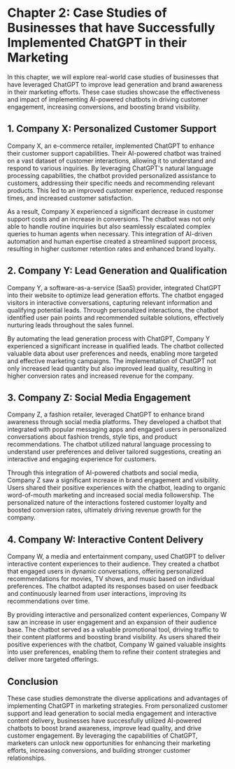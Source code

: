 Chapter 2: Case Studies of Businesses that have Successfully Implemented ChatGPT in their Marketing
===================================================================================================

In this chapter, we will explore real-world case studies of businesses that have leveraged ChatGPT to improve lead generation and brand awareness in their marketing efforts. These case studies showcase the effectiveness and impact of implementing AI-powered chatbots in driving customer engagement, increasing conversions, and boosting brand visibility.

**1. Company X: Personalized Customer Support**
-----------------------------------------------

Company X, an e-commerce retailer, implemented ChatGPT to enhance their customer support capabilities. Their AI-powered chatbot was trained on a vast dataset of customer interactions, allowing it to understand and respond to various inquiries. By leveraging ChatGPT's natural language processing capabilities, the chatbot provided personalized assistance to customers, addressing their specific needs and recommending relevant products. This led to an improved customer experience, reduced response times, and increased customer satisfaction.

As a result, Company X experienced a significant decrease in customer support costs and an increase in conversions. The chatbot was not only able to handle routine inquiries but also seamlessly escalated complex queries to human agents when necessary. This integration of AI-driven automation and human expertise created a streamlined support process, resulting in higher customer retention rates and enhanced brand loyalty.

**2. Company Y: Lead Generation and Qualification**
---------------------------------------------------

Company Y, a software-as-a-service (SaaS) provider, integrated ChatGPT into their website to optimize lead generation efforts. The chatbot engaged visitors in interactive conversations, capturing relevant information and qualifying potential leads. Through personalized interactions, the chatbot identified user pain points and recommended suitable solutions, effectively nurturing leads throughout the sales funnel.

By automating the lead generation process with ChatGPT, Company Y experienced a significant increase in qualified leads. The chatbot collected valuable data about user preferences and needs, enabling more targeted and effective marketing campaigns. The implementation of ChatGPT not only increased lead quantity but also improved lead quality, resulting in higher conversion rates and increased revenue for the company.

**3. Company Z: Social Media Engagement**
-----------------------------------------

Company Z, a fashion retailer, leveraged ChatGPT to enhance brand awareness through social media platforms. They developed a chatbot that integrated with popular messaging apps and engaged users in personalized conversations about fashion trends, style tips, and product recommendations. The chatbot utilized natural language processing to understand user preferences and deliver tailored suggestions, creating an interactive and engaging experience for customers.

Through this integration of AI-powered chatbots and social media, Company Z saw a significant increase in brand engagement and visibility. Users shared their positive experiences with the chatbot, leading to organic word-of-mouth marketing and increased social media followership. The personalized nature of the interactions fostered customer loyalty and boosted conversion rates, ultimately driving revenue growth for the company.

**4. Company W: Interactive Content Delivery**
----------------------------------------------

Company W, a media and entertainment company, used ChatGPT to deliver interactive content experiences to their audience. They created a chatbot that engaged users in dynamic conversations, offering personalized recommendations for movies, TV shows, and music based on individual preferences. The chatbot adapted its responses based on user feedback and continuously learned from user interactions, improving its recommendations over time.

By providing interactive and personalized content experiences, Company W saw an increase in user engagement and an expansion of their audience base. The chatbot served as a valuable promotional tool, driving traffic to their content platforms and boosting brand visibility. As users shared their positive experiences with the chatbot, Company W gained valuable insights into user preferences, enabling them to refine their content strategies and deliver more targeted offerings.

**Conclusion**
--------------

These case studies demonstrate the diverse applications and advantages of implementing ChatGPT in marketing strategies. From personalized customer support and lead generation to social media engagement and interactive content delivery, businesses have successfully utilized AI-powered chatbots to boost brand awareness, improve lead quality, and drive customer engagement. By leveraging the capabilities of ChatGPT, marketers can unlock new opportunities for enhancing their marketing efforts, increasing conversions, and building stronger customer relationships.
